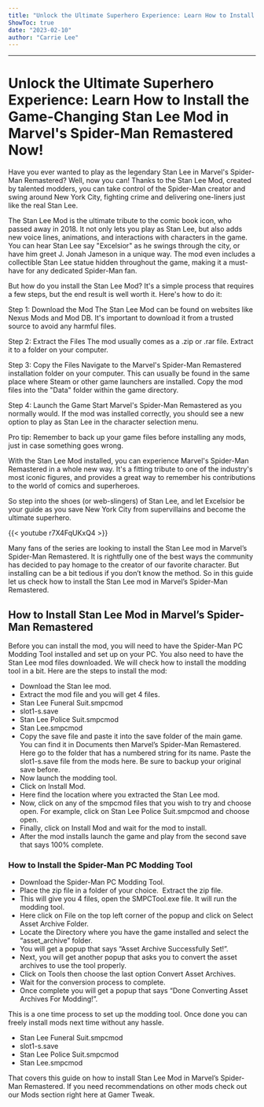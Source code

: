 ```yaml
---
title: "Unlock the Ultimate Superhero Experience: Learn How to Install the Game-Changing Stan Lee Mod in Marvel's Spider-Man Remastered Now!"
ShowToc: true 
date: "2023-02-10"
author: "Carrie Lee"
---
```

*****
# Unlock the Ultimate Superhero Experience: Learn How to Install the Game-Changing Stan Lee Mod in Marvel's Spider-Man Remastered Now!
Have you ever wanted to play as the legendary Stan Lee in Marvel's Spider-Man Remastered? Well, now you can! Thanks to the Stan Lee Mod, created by talented modders, you can take control of the Spider-Man creator and swing around New York City, fighting crime and delivering one-liners just like the real Stan Lee.

The Stan Lee Mod is the ultimate tribute to the comic book icon, who passed away in 2018. It not only lets you play as Stan Lee, but also adds new voice lines, animations, and interactions with characters in the game. You can hear Stan Lee say "Excelsior" as he swings through the city, or have him greet J. Jonah Jameson in a unique way. The mod even includes a collectible Stan Lee statue hidden throughout the game, making it a must-have for any dedicated Spider-Man fan.

But how do you install the Stan Lee Mod? It's a simple process that requires a few steps, but the end result is well worth it. Here's how to do it:

Step 1: Download the Mod 
The Stan Lee Mod can be found on websites like Nexus Mods and Mod DB. It's important to download it from a trusted source to avoid any harmful files.

Step 2: Extract the Files 
The mod usually comes as a .zip or .rar file. Extract it to a folder on your computer.

Step 3: Copy the Files 
Navigate to the Marvel's Spider-Man Remastered installation folder on your computer. This can usually be found in the same place where Steam or other game launchers are installed. Copy the mod files into the "Data" folder within the game directory.

Step 4: Launch the Game 
Start Marvel's Spider-Man Remastered as you normally would. If the mod was installed correctly, you should see a new option to play as Stan Lee in the character selection menu.

Pro tip: Remember to back up your game files before installing any mods, just in case something goes wrong.

With the Stan Lee Mod installed, you can experience Marvel's Spider-Man Remastered in a whole new way. It's a fitting tribute to one of the industry's most iconic figures, and provides a great way to remember his contributions to the world of comics and superheroes.

So step into the shoes (or web-slingers) of Stan Lee, and let Excelsior be your guide as you save New York City from supervillains and become the ultimate superhero.

{{< youtube r7X4FqUKxQ4 >}} 



Many fans of the series are looking to install the Stan Lee mod in Marvel’s Spider-Man Remastered. It is rightfully one of the best ways the community has decided to pay homage to the creator of our favorite character. But installing can be a bit tedious if you don’t know the method. So in this guide let us check how to install the Stan Lee mod in Marvel’s Spider-Man Remastered.
 
## How to Install Stan Lee Mod in Marvel’s Spider-Man Remastered
 

 
Before you can install the mod, you will need to have the Spider-Man PC Modding Tool installed and set up on your PC. You also need to have the Stan Lee mod files downloaded. We will check how to install the modding tool in a bit. Here are the steps to install the mod:
 
- Download the Stan lee mod.
 - Extract the mod file and you will get 4 files.
 - Stan Lee Funeral Suit.smpcmod
 - slot1-s.save
 - Stan Lee Police Suit.smpcmod
 - Stan Lee.smpcmod
 - Copy the save file and paste it into the save folder of the main game. You can find it in Documents then Marvel’s Spider-Man Remastered. Here go to the folder that has a numbered string for its name. Paste the slot1-s.save file from the mods here. Be sure to backup your original save before.
 - Now launch the modding tool.
 - Click on Install Mod.
 - Here find the location where you extracted the Stan Lee mod.
 - Now, click on any of the smpcmod files that you wish to try and choose open. For example, click on Stan Lee Police Suit.smpcmod and choose open.
 - Finally, click on Install Mod and wait for the mod to install.
 - After the mod installs launch the game and play from the second save that says 100% complete.

 
### How to Install the Spider-Man PC Modding Tool
 
- Download the Spider-Man PC Modding Tool.
 - Place the zip file in a folder of your choice.  Extract the zip file.
 - This will give you 4 files, open the SMPCTool.exe file. It will run the modding tool.
 - Here click on File on the top left corner of the popup and click on Select Asset Archive Folder.
 - Locate the Directory where you have the game installed and select the “asset_archive” folder.
 - You will get a popup that says “Asset Archive Successfully Set!”.
 - Next, you will get another popup that asks you to convert the asset archives to use the tool properly.
 - Click on Tools then choose the last option Convert Asset Archives.
 - Wait for the conversion process to complete.
 - Once complete you will get a popup that says “Done Converting Asset Archives For Modding!”.

 
This is a one time process to set up the modding tool. Once done you can freely install mods next time without any hassle.
 
- Stan Lee Funeral Suit.smpcmod
 - slot1-s.save
 - Stan Lee Police Suit.smpcmod
 - Stan Lee.smpcmod

 
That covers this guide on how to install Stan Lee Mod in Marvel’s Spider-Man Remastered. If you need recommendations on other mods check out our Mods section right here at Gamer Tweak.




